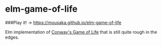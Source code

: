 # elm-game-of-life

###Play it! -> https://mousaka.github.io/elm-game-of-life

Elm implementation of [Conway's Game of Life](https://en.wikipedia.org/wiki/Conway's_Game_of_Life) that is still quite rough in the edges.
